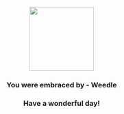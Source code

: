 <p align="center">
    <img src="https://raw.githubusercontent.com/PokeAPI/sprites/master/sprites/pokemon/13.png" width="150" height="150">
</p>
<h3 align="center">You were embraced by - <b>Weedle</b></h3>
<h3 align="center">Have a wonderful day!</h3>
